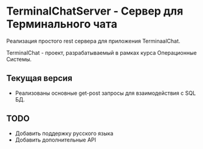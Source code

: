 # TerminalChatServer - Сервер для Терминального чата

Реализация простого rest сервера для приложения TerminaalChat.

TerminalChat - проект, разрабатываемый в рамках курса Операционные Системы.

## Текущая версия
- Реализованы основные get-post запросы для взаимодействия с SQL БД.  

## TODO 
- Добавить поддержку русского языка
- Добавить дополнительные API
